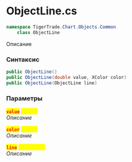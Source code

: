 
# ObjectLine.cs
```csharp
namespace TigerTrade.Chart.Objects.Common  
    class ObjectLine
```

Описание

### Синтаксис
```csharp
public ObjectLine()
public ObjectLine(double value, XColor color)
public ObjectLine(ObjectLine line)
```

### Параметры  
<mark style="color:red;">**`value`**</mark> <mark style="color:yellow;">`double`</mark>  
 *Описание*  
  
<mark style="color:red;">**`color`**</mark> <mark style="color:yellow;">`XColor`</mark>  
 *Описание*  
  
<mark style="color:red;">**`line`**</mark> <mark style="color:yellow;">`ObjectLine`</mark>  
 *Описание*  
  

                    
                    